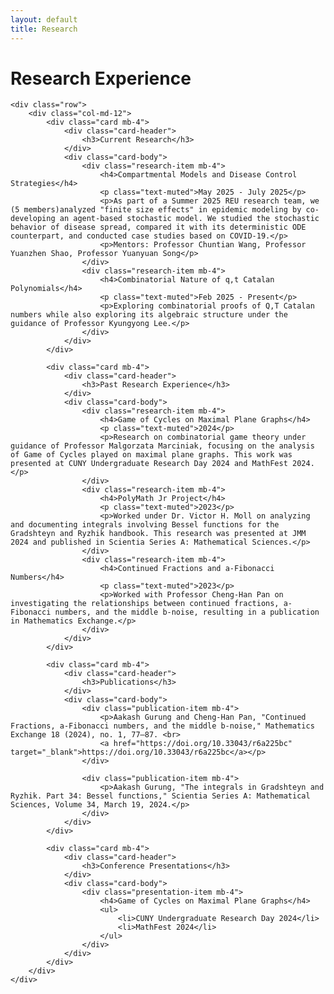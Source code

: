 ```yaml
---
layout: default
title: Research
---
```


<div class="container mt-5">
    <h1 class="mb-5">Research Experience</h1>

    <div class="row">
        <div class="col-md-12">
            <div class="card mb-4">
                <div class="card-header">
                    <h3>Current Research</h3>
                </div>
                <div class="card-body">
                    <div class="research-item mb-4">
                        <h4>Compartmental Models and Disease Control Strategies</h4>
                        <p class="text-muted">May 2025 - July 2025</p>
                        <p>As part of a Summer 2025 REU research team, we (5 members)analyzed "finite size effects" in epidemic modeling by co-developing an agent-based stochastic model. We studied the stochastic behavior of disease spread, compared it with its deterministic ODE counterpart, and conducted case studies based on COVID-19.</p>
                        <p>Mentors: Professor Chuntian Wang, Professor Yuanzhen Shao, Professor Yuanyuan Song</p>
                    </div>
                    <div class="research-item mb-4">
                        <h4>Combinatorial Nature of q,t Catalan Polynomials</h4>
                        <p class="text-muted">Feb 2025 - Present</p>
                        <p>Exploring combinatorial proofs of Q,T Catalan numbers while also exploring its algebraic structure under the guidance of Professor Kyungyong Lee.</p>
                    </div>
                </div>
            </div>

            <div class="card mb-4">
                <div class="card-header">
                    <h3>Past Research Experience</h3>
                </div>
                <div class="card-body">
                    <div class="research-item mb-4">
                        <h4>Game of Cycles on Maximal Plane Graphs</h4>
                        <p class="text-muted">2024</p>
                        <p>Research on combinatorial game theory under guidance of Professor Malgorzata Marciniak, focusing on the analysis of Game of Cycles played on maximal plane graphs. This work was presented at CUNY Undergraduate Research Day 2024 and MathFest 2024.</p>
                    </div>
                    <div class="research-item mb-4">
                        <h4>PolyMath Jr Project</h4>
                        <p class="text-muted">2023</p>
                        <p>Worked under Dr. Victor H. Moll on analyzing and documenting integrals involving Bessel functions for the Gradshteyn and Ryzhik handbook. This research was presented at JMM 2024 and published in Scientia Series A: Mathematical Sciences.</p>
                    </div>
                    <div class="research-item mb-4">
                        <h4>Continued Fractions and a-Fibonacci Numbers</h4>
                        <p class="text-muted">2023</p>
                        <p>Worked with Professor Cheng-Han Pan on investigating the relationships between continued fractions, a-Fibonacci numbers, and the middle b-noise, resulting in a publication in Mathematics Exchange.</p>
                    </div>
                </div>
            </div>

            <div class="card mb-4">
                <div class="card-header">
                    <h3>Publications</h3>
                </div>
                <div class="card-body">
                    <div class="publication-item mb-4">
                        <p>Aakash Gurung and Cheng-Han Pan, "Continued Fractions, a-Fibonacci numbers, and the middle b-noise," Mathematics Exchange 18 (2024), no. 1, 77–87. <br>
                        <a href="https://doi.org/10.33043/r6a225bc" target="_blank">https://doi.org/10.33043/r6a225bc</a></p>
                    </div>

                    <div class="publication-item mb-4">
                        <p>Aakash Gurung, "The integrals in Gradshteyn and Ryzhik. Part 34: Bessel functions," Scientia Series A: Mathematical Sciences, Volume 34, March 19, 2024.</p>
                    </div>
                </div>
            </div>

            <div class="card mb-4">
                <div class="card-header">
                    <h3>Conference Presentations</h3>
                </div>
                <div class="card-body">
                    <div class="presentation-item mb-4">
                        <h4>Game of Cycles on Maximal Plane Graphs</h4>
                        <ul>
                            <li>CUNY Undergraduate Research Day 2024</li>
                            <li>MathFest 2024</li>
                        </ul>
                    </div>
                </div>
            </div>
        </div>
    </div>
</div> 